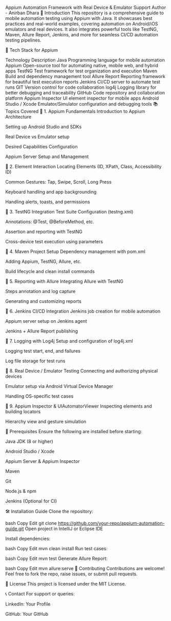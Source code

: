 Appium Automation Framework with Real Device & Emulator Support
Author - Anirban Dhara
📌 Introduction
This repository is a comprehensive guide to mobile automation testing using Appium with Java. It showcases best practices and real-world examples, covering automation on Android/iOS emulators and real devices. It also integrates powerful tools like TestNG, Maven, Allure Report, Jenkins, and more for seamless CI/CD automation testing pipelines.

🚀 Tech Stack for Appium

Technology	Description
Java	Programming language for mobile automation
Appium	Open-source tool for automating native, mobile web, and hybrid apps
TestNG	Test framework for test organization and execution
Maven	Build and dependency management tool
Allure Report	Reporting framework for beautiful test execution reports
Jenkins	CI/CD server to automate test runs
GIT	Version control for code collaboration
log4j	Logging library for better debugging and traceability
GitHub	Code repository and collaboration platform
Appium Inspector	UI element inspector for mobile apps
Android Studio / Xcode	Emulator/Simulator configuration and debugging tools
📚 Topics Covered
🔹 1. Appium Fundamentals
Introduction to Appium Architecture

Setting up Android Studio and SDKs

Real Device vs Emulator setup

Desired Capabilities Configuration

Appium Server Setup and Management

🔹 2. Element Interaction
Locating Elements (ID, XPath, Class, Accessibility ID)

Common Gestures: Tap, Swipe, Scroll, Long Press

Keyboard handling and app backgrounding

Handling alerts, toasts, and permissions

🔹 3. TestNG Integration
Test Suite Configuration (testng.xml)

Annotations: @Test, @BeforeMethod, etc.

Assertion and reporting with TestNG

Cross-device test execution using parameters

🔹 4. Maven Project Setup
Dependency management with pom.xml

Adding Appium, TestNG, Allure, etc.

Build lifecycle and clean install commands

🔹 5. Reporting with Allure
Integrating Allure with TestNG

Steps annotation and log capture

Generating and customizing reports

🔹 6. Jenkins CI/CD Integration
Jenkins job creation for mobile automation

Appium server setup on Jenkins agent

Jenkins + Allure Report publishing

🔹 7. Logging with Log4j
Setup and configuration of log4j.xml

Logging test start, end, and failures

Log file storage for test runs

🔹 8. Real Device / Emulator Testing
Connecting and authorizing physical devices

Emulator setup via Android Virtual Device Manager

Handling OS-specific test cases

🔹 9. Appium Inspector & UIAutomatorViewer
Inspecting elements and building locators

Hierarchy view and gesture simulation

🔧 Prerequisites
Ensure the following are installed before starting:

Java JDK (8 or higher)

Android Studio / Xcode

Appium Server & Appium Inspector

Maven

Git

Node.js & npm

Jenkins (Optional for CI)

🛠 Installation Guide
Clone the repository:

bash
Copy
Edit
git clone https://github.com/your-repo/appium-automation-guide.git
Open project in IntelliJ or Eclipse IDE

Install dependencies:

bash
Copy
Edit
mvn clean install
Run test cases:

bash
Copy
Edit
mvn test
Generate Allure Report:

bash
Copy
Edit
mvn allure:serve
🎯 Contributing
Contributions are welcome! Feel free to fork the repo, raise issues, or submit pull requests.

📜 License
This project is licensed under the MIT License.

📞 Contact
For support or queries:

LinkedIn: Your Profile

GitHub: Your GitHub
